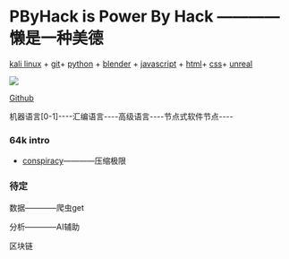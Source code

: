 #	PByHack is Power By Hack ————懒是一种美德


[kali linux](https://www.kali.org/) + 
[git](https://github.com/)+
[python](https://www.python.org/) + 
[blender](https://www.blender.org/) +
[javascript]() + 
[html]()+
[css]()+
[unreal]()

![](mDrivEngine/pbyhack.png)

[Github]()


机器语言[0-1]----汇编语言----高级语言----节点式软件节点----


### 64k intro
* [conspiracy](https://conspiracy.hu/release/64k/)————压缩极限


### 待定

数据————爬虫get

分析————AI辅助

区块链



